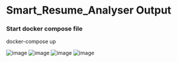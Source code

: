 # Smart_Resume_Analyser Output

### Start docker compose file

docker-compose up 

![image](https://github.com/user-attachments/assets/8200b085-f558-483c-a6ba-db29ba846183)
![image](https://github.com/user-attachments/assets/1316b495-d826-4703-b2db-0448f00ab725)
![image](https://github.com/user-attachments/assets/78e307db-15b7-4b25-affe-ba05626b9ead)
![image](https://github.com/user-attachments/assets/c02c240e-fff7-4511-ad50-bf631ca0aa1f)

